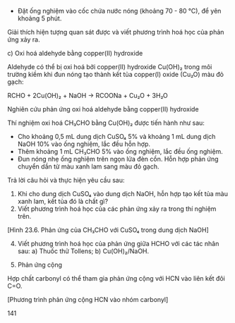- Đặt ống nghiệm vào cốc chứa nước nóng (khoảng 70 - 80 °C), để yên khoảng 5 phút.

Giải thích hiện tượng quan sát được và viết phương trình hoá học của phản ứng xảy ra.

c) Oxi hoá aldehyde bằng copper(II) hydroxide

Aldehyde có thể bị oxi hoá bởi copper(II) hydroxide Cu(OH)₂ trong môi trường kiềm khi đun nóng tạo thành kết tủa copper(I) oxide (Cu₂O) màu đỏ gạch:

RCHO + 2Cu(OH)₂ + NaOH → RCOONa + Cu₂O + 3H₂O

Nghiên cứu phản ứng oxi hoá aldehyde bằng copper(II) hydroxide

Thí nghiệm oxi hoá CH₃CHO bằng Cu(OH)₂ được tiến hành như sau:
- Cho khoảng 0,5 mL dung dịch CuSO₄ 5% và khoảng 1 mL dung dịch NaOH 10% vào ống nghiệm, lắc đều hỗn hợp.
- Thêm khoảng 1 mL CH₃CHO 5% vào ống nghiệm, lắc đều ống nghiệm.
- Đun nóng nhẹ ống nghiệm trên ngọn lửa đèn cồn. Hỗn hợp phản ứng chuyển dần từ màu xanh lam sang màu đỏ gạch.

Trả lời câu hỏi và thực hiện yêu cầu sau:

1. Khi cho dung dịch CuSO₄ vào dung dịch NaOH, hỗn hợp tạo kết tủa màu xanh lam, kết tủa đó là chất gì?
2. Viết phương trình hoá học của các phản ứng xảy ra trong thí nghiệm trên.

[Hình 23.6. Phản ứng của CH₃CHO với CuSO₄ trong dung dịch NaOH]

4. Viết phương trình hoá học của phản ứng giữa HCHO với các tác nhân sau:
a) Thuốc thử Tollens;                b) Cu(OH)₂/NaOH.

3. Phản ứng cộng

Hợp chất carbonyl có thể tham gia phản ứng cộng với HCN vào liên kết đôi C=O.

[Phương trình phản ứng cộng HCN vào nhóm carbonyl]

141